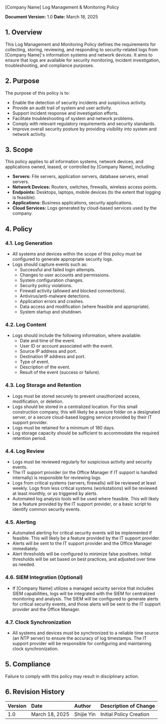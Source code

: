 [Company Name]
Log Management & Monitoring Policy

**Document Version:** 1.0
**Date:** March 18, 2025

## 1. Overview

This Log Management and Monitoring Policy defines the requirements for collecting, storing, reviewing, and responding to security-related logs from [Company Name]'s information systems and network devices. It aims to ensure that logs are available for security monitoring, incident investigation, troubleshooting, and compliance purposes.

## 2. Purpose

The purpose of this policy is to:

*   Enable the detection of security incidents and suspicious activity.
*   Provide an audit trail of system and user activity.
*   Support incident response and investigation efforts.
*   Facilitate troubleshooting of system and network problems.
*   Comply with relevant regulatory requirements and security standards.
*   Improve overall security posture by providing visibility into system and network activity.

## 3. Scope

This policy applies to all information systems, network devices, and applications owned, leased, or controlled by [Company Name], including:

*   **Servers:**  File servers, application servers, database servers, email servers.
*   **Network Devices:**  Routers, switches, firewalls, wireless access points.
*   **Endpoints:**  Desktops, laptops, mobile devices (to the extent that logging is feasible).
*   **Applications:**  Business applications, security applications.
*   **Cloud Services:** Logs generated by cloud-based services used by the company.

## 4. Policy

### 4.1. Log Generation

*   All systems and devices within the scope of this policy must be configured to generate appropriate security logs.
*   Logs should capture events such as:
    *   Successful and failed login attempts.
    *   Changes to user accounts and permissions.
    *   System configuration changes.
    *   Security policy violations.
    *   Firewall activity (allowed and blocked connections).
    *   Antivirus/anti-malware detections.
    *   Application errors and crashes.
    *   Data access and modification (where feasible and appropriate).
    *   System startup and shutdown.

### 4.2. Log Content

*   Logs should include the following information, where available:
    *   Date and time of the event.
    *   User ID or account associated with the event.
    *   Source IP address and port.
    *   Destination IP address and port.
    *   Type of event.
    *   Description of the event.
    *   Result of the event (success or failure).

### 4.3. Log Storage and Retention

*   Logs must be stored securely to prevent unauthorized access, modification, or deletion.
*   Logs should be stored in a centralized location.  For this small construction company, this will likely be a secure folder on a designated server, or a secure cloud-based logging service provided by their IT support provider.
*   Logs must be retained for a minimum of 180 days.
*   Log storage capacity should be sufficient to accommodate the required retention period.

### 4.4. Log Review

*   Logs must be reviewed regularly for suspicious activity and security events.
*   The IT support provider (or the Office Manager if IT support is handled internally) is responsible for reviewing logs.
*   Logs from critical systems (servers, firewalls) will be reviewed at least weekly. Logs from less critical systems (workstations) will be reviewed at least monthly, or as triggered by alerts.
*   Automated log analysis tools will be used where feasible. This will likely be a feature provided by the IT support provider, or a basic script to identify common security events.

### 4.5. Alerting

*   Automated alerting for critical security events will be implemented if feasible. This will likely be a feature provided by the IT support provider.
*   Alerts will be sent to the IT support provider and the Office Manager immediately.
*   Alert thresholds will be configured to minimize false positives.  Initial thresholds will be set based on best practices, and adjusted over time as needed.

### 4.6. SIEM Integration (Optional)

*   If [Company Name] utilizes a managed security service that includes SIEM capabilities, logs will be integrated with the SIEM for centralized monitoring and analysis. The SIEM will be configured to generate alerts for critical security events, and those alerts will be sent to the IT support provider and the Office Manager.

### 4.7. Clock Synchronization

*   All systems and devices must be synchronized to a reliable time source (an NTP server) to ensure the accuracy of log timestamps. The IT support provider will be responsible for configuring and maintaining clock synchronization.

## 5. Compliance

Failure to comply with this policy may result in disciplinary action.

## 6. Revision History

| Version | Date       | Author             | Description of Change |
| :------ | :---------- | :----------------- | :-------------------- |
| 1.0     | March 18, 2025 | Shijie Yin | Initial Policy Creation |
